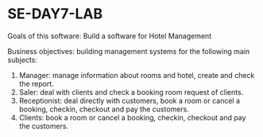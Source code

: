 # SE-DAY7-LAB
Goals of this software:
  Build a software for Hotel Management

Business objectives: building management systems for the following main subjects:
1. Manager: manage information about rooms and hotel, create and check the report.
2. Saler: deal with clients and check a booking room request of clients.
3. Receptionist: deal directly with customers, book a room or cancel a booking, checkin, checkout and pay the customers.
4. Clients: book a room or cancel a booking, checkin, checkout and pay the customers.

